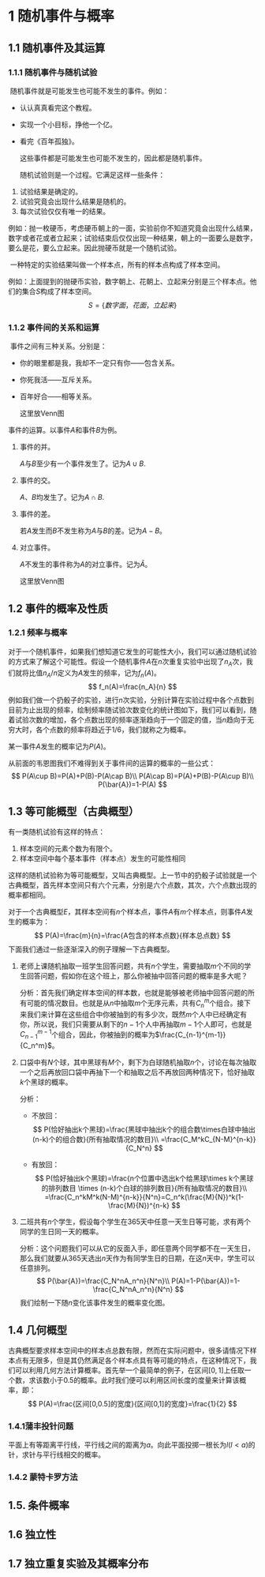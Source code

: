 # 1 随机事件与概率

## 1.1 随机事件及其运算

### 1.1.1 随机事件与随机试验

​		随机事件就是可能发生也可能不发生的事件。例如：

* 认认真真看完这个教程。

* 实现一个小目标，挣他一个亿。

* 看完《百年孤独》。

  这些事件都是可能发生也可能不发生的，因此都是随机事件。

  随机试验则是一个过程。它满足这样一些条件：

1. 试验结果是确定的。
2. 试验究竟会出现什么结果是随机的。
3. 每次试验仅仅有唯一的结果。

例如：抛一枚硬币，考虑硬币朝上的一面，实验前你不知道究竟会出现什么结果，数字或者花或者立起来；试验结束后仅仅出现一种结果，朝上的一面要么是数字，要么是花，要么立起来。因此抛硬币就是一个随机试验。

​	一种特定的实验结果叫做一个样本点，所有的样本点构成了样本空间。

例如：上面提到的抛硬币实验，数字朝上、花朝上、立起来分别是三个样本点。他们的集合$S$构成了样本空间。
$$
S=\{数字面，花面，立起来\}
$$




### 1.1.2 事件间的关系和运算

​	事件之间有三种关系。分别是：

* 你的眼里都是我，我却不一定只有你——包含关系。

* 你死我活——互斥关系。

* 百年好合——相等关系。

  这里放Venn图

事件的运算。以事件$A$和事件$B$为例。

1. 事件的并。

   $A$与$B$至少有一个事件发生了。记为$A\cup B$.

2. 事件的交。

   $A、B$均发生了。记为$A\cap B$.

3. 事件的差。

   若$A$发生而$B$不发生称为$A$与$B$的差。记为$A-B$。

4. 对立事件。

   $A$不发生的事件称为$A$的对立事件。记为$\bar{A}$。

   这里放Venn图

## 1.2 事件的概率及性质

### 1.2.1 频率与概率

对于一个随机事件，如果我们想知道它发生的可能性大小，我们可以通过随机试验的方式来了解这个可能性。假设一个随机事件$A$在$n$次重复实验中出现了$n_A$次，我们就将比值$n_A/n$定义为$A$发生的频率，记为$f_n(A)$。
$$
f_n(A)=\frac{n_A}{n}
$$
例如我们做一个扔骰子的实验，进行$n$次实验，分别计算在实验过程中各个点数到目前为止出现的频率，绘制频率随试验次数变化的统计图如下，我们可以看到，随着试验次数的增加，各个点数出现的频率逐渐趋向于一个固定的值，当$n$趋向于无穷大时，各个点数的频率将趋近于$1/6$，我们就称之为概率。

某一事件$A$发生的概率记为$P(A)$。

从前面的韦恩图我们不难得到关于事件间的运算的概率的一些公式：
$$
P(A\cup B)=P(A)+P(B)-P(A\cap B)\\
P(A\cap B)=P(A)+P(B)-P(A\cup B)\\
P(\bar{A})=1-P(A)
$$

## 1.3 等可能概型（古典概型）

有一类随机试验有这样的特点：

1. 样本空间的元素个数为有限个。
2. 样本空间中每个基本事件（样本点）发生的可能性相同

这样的随机试验称为等可能概型，又叫古典概型。上一节中的扔骰子试验就是一个古典概型，首先样本空间只有六个元素，分别是六个点数，其次，六个点数出现的概率都相同。 

对于一个古典概型$E$，其样本空间有$n$个样本点，事件$A$有$m$个样本点，则事件$A$发生的概率为：
$$
P(A)=\frac{m}{n}=\frac{A包含的样本点数}{样本总点数}
$$
下面我们通过一些逐渐深入的例子理解一下古典概型。

1. 老师上课随机抽取一班学生回答问题，共有$n$个学生，需要抽取$m$个不同的学生回答问题，假如你在这个班上，那么你被抽中回答问题的概率是多大呢？

   分析：首先我们确定样本空间的样本数，也就是能够被老师抽中回答问题的所有可能的情况数目。也就是从$n$中抽取$m$个无序元素，共有$C_n^m$个组合。接下来我们来计算在这些组合中你被抽到的有多少次，既然$m$个人中已经确定有你，所以说，我们只需要从剩下的$n-1$个人中再抽取$m-1$个人即可，也就是$C_{n-1}^{m-1}$个组合，因此，你被抽到的概率为$\frac{C_{n-1}^{m-1}}{C_n^m}$。

2. 口袋中有$N$个球，其中黑球有$M$个，剩下为白球随机抽取$n$个，讨论在每次抽取一个之后再放回口袋中再抽下一个和抽取之后不再放回两种情况下，恰好抽取$k$个黑球的概率。

   分析：

   * 不放回：
     $$
     P(恰好抽出k个黑球)=\frac{黑球中抽出k个的组合数\times白球中抽出(n-k)个的组合数}{所有抽取情况的数目}\\
     =\frac{C_M^kC_{N-M}^{n-k}}{C_N^n}
     $$

   * 有放回：
     $$
     P(恰好抽出k个黑球)=\frac{n个位置中选出k个给黑球\times k个黑球的排列数目 \times (n-k)个白球的排列数目}{所有抽取情况的数目}\\
     =\frac{C_n^kM^k(N-M)^{n-k}}{N^n}=C_n^k(\frac{M}{N})^k(1-\frac{M}{N})^{n-k}
     $$

3. 二班共有$n$个学生，假设每个学生在$365$天中任意一天生日等可能，求有两个同学的生日同一天的概率。

   分析：这个问题我们可以从它的反面入手，即任意两个同学都不在一天生日，那么我们就要从$365$天选出$n$天作为有同学生日的日期，在这$n$天中，学生可以任意排列。
   $$
   P(\bar{A})=\frac{C_N^nA_n^n}{N^n}\\
   P(A)=1-P(\bar{A})=1-\frac{C_N^nA_n^n}{N^n}
   $$
   我们绘制一下随$n$变化该事件发生的概率变化图。

   



## 1.4 几何概型

古典概型要求样本空间中的样本点总数有限，然而在实际问题中，很多请情况下样本点有无限多，但是其仍然满足各个样本点具有等可能的特点，在这种情况下，我们可以利用几何方法计算概率。首先举一个最简单的例子，在区间$[0,1]$上任取一个数，求该数小于$0.5$的概率。此时我们便可以利用区间长度的度量来计算该概率，即：
$$
P(A)=\frac{区间[0,0.5]的宽度}{区间[0,1]的宽度}=\frac{1}{2}
$$

### 1.4.1蒲丰投针问题

平面上有等距离平行线，平行线之间的距离为$a$。向此平面投掷一根长为$l(l<a)$的针，求针与平行线相交的概率。



### 1.4.2 蒙特卡罗方法

## 1.5. 条件概率

## 1.6 独立性

## 1.7 独立重复实验及其概率分布


